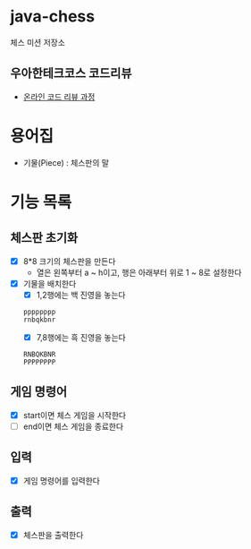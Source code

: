 # java-chess

체스 미션 저장소

## 우아한테크코스 코드리뷰

- [온라인 코드 리뷰 과정](https://github.com/woowacourse/woowacourse-docs/blob/master/maincourse/README.md)

# 용어집

- 기물(Piece) : 체스판의 말

# 기능 목록

## 체스판 초기화

- [x] 8*8 크기의 체스판을 만든다
    - 열은 왼쪽부터 a ~ h이고, 행은 아래부터 위로 1 ~ 8로 설정한다
- [x] 기물을 배치한다
    - [x] 1,2행에는 백 진영을 놓는다
  ```
  pppppppp
  rnbqkbnr
  ```
    - [x] 7,8행에는 흑 진영을 놓는다
  ```
  RNBQKBNR
  PPPPPPPP
  ```

## 게임 명령어

- [x] start이면 체스 게임을 시작한다
- [ ] end이면 체스 게임을 종료한다

## 입력

- [x] 게임 명령어를 입력한다

## 출력

- [x] 체스판을 출력한다
